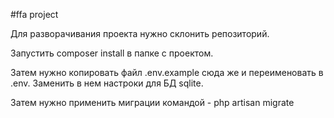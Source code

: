 #ffa project

Для разворачивания проекта нужно склонить репозиторий.

Запустить composer install в папке с проектом.

Затем нужно копировать файл .env.example сюда же и переименовать в .env. Заменить в нем настроки для БД sqlite.

Затем нужно применить миграции командой - php artisan migrate
